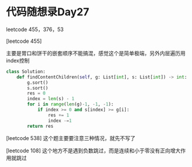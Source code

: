# 代码随想录Day27

leetcode 455，376，53

[leetcode 455]

主要是胃口和饼干的嵌套顺序不能搞混，感觉这个是简单极端，另外内层遍历用index控制

```Python
class Solution:
    def findContentChildren(self, g: List[int], s: List[int]) -> int:
        g.sort()
        s.sort()
        res = 0 
        index = len(s) - 1
        for i in range(len(g)-1, -1, -1):
            if index >= 0 and s[index] >= g[i]:
                res += 1
                index -=1
        return res
```


[leetcode 538]
这个题主要要注意三种情况，就先不写了

[leetcode 108]
这个地方不是遇到负数跳过，而是连续和小于零没有正向增大作用就跳过
